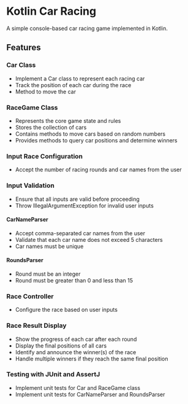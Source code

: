 # Kotlin Car Racing

A simple console-based car racing game implemented in Kotlin.

## Features

### Car Class

- Implement a Car class to represent each racing car
- Track the position of each car during the race
- Method to move the car

### RaceGame Class

- Represents the core game state and rules
- Stores the collection of cars
- Contains methods to move cars based on random numbers
- Provides methods to query car positions and determine winners

### Input Race Configuration

- Accept the number of racing rounds and car names from the user

### Input Validation

- Ensure that all inputs are valid before proceeding
- Throw IllegalArgumentException for invalid user inputs

#### CarNameParser

- Accept comma-separated car names from the user
- Validate that each car name does not exceed 5 characters
- Car names must be unique

#### RoundsParser

- Round must be an integer
- Round must be greater than 0 and less than 15

### Race Controller

- Configure the race based on user inputs

### Race Result Display

- Show the progress of each car after each round
- Display the final positions of all cars
- Identify and announce the winner(s) of the race
- Handle multiple winners if they reach the same final position

### Testing with JUnit and AssertJ

- Implement unit tests for Car and RaceGame class
- Implement unit tests for CarNameParser and RoundsParser